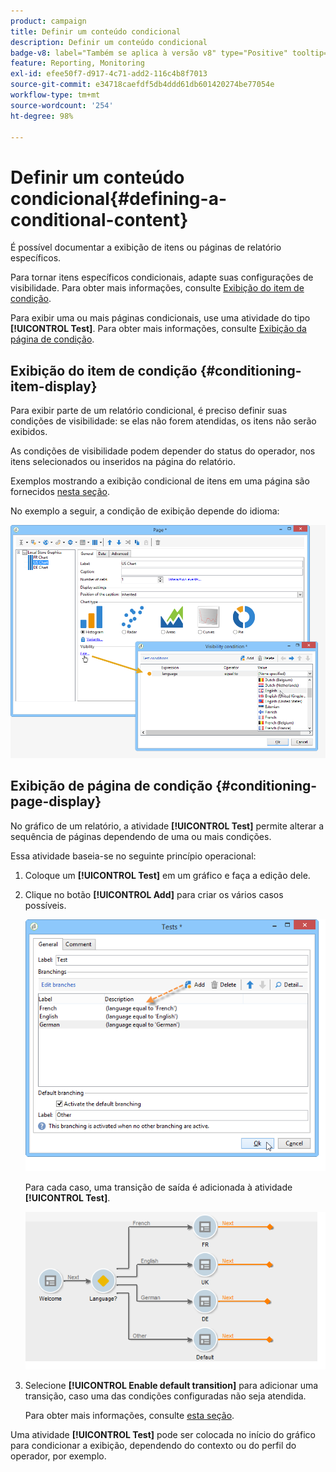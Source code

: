 ```yaml
---
product: campaign
title: Definir um conteúdo condicional
description: Definir um conteúdo condicional
badge-v8: label="Também se aplica à versão v8" type="Positive" tooltip="Também se aplica ao Campaign v8"
feature: Reporting, Monitoring
exl-id: efee50f7-d917-4c71-add2-116c4b8f7013
source-git-commit: e34718caefdf5db4ddd61db601420274be77054e
workflow-type: tm+mt
source-wordcount: '254'
ht-degree: 98%

---
```


# Definir um conteúdo condicional{#defining-a-conditional-content}



É possível documentar a exibição de itens ou páginas de relatório específicos.

Para tornar itens específicos condicionais, adapte suas configurações de visibilidade. Para obter mais informações, consulte [Exibição do item de condição](#conditioning-item-display).

Para exibir uma ou mais páginas condicionais, use uma atividade do tipo **[!UICONTROL Test]**. Para obter mais informações, consulte [Exibição da página de condição](#conditioning-page-display).

## Exibição do item de condição {#conditioning-item-display}

Para exibir parte de um relatório condicional, é preciso definir suas condições de visibilidade: se elas não forem atendidas, os itens não serão exibidos.

As condições de visibilidade podem depender do status do operador, nos itens selecionados ou inseridos na página do relatório.

Exemplos mostrando a exibição condicional de itens em uma página são fornecidos [nesta seção](../../web/using/form-rendering.md#defining-fields-conditional-display).

No exemplo a seguir, a condição de exibição depende do idioma:

![](assets/reporting_display_condition.png)

## Exibição de página de condição {#conditioning-page-display}

No gráfico de um relatório, a atividade **[!UICONTROL Test]** permite alterar a sequência de páginas dependendo de uma ou mais condições.

Essa atividade baseia-se no seguinte princípio operacional:

1. Coloque um **[!UICONTROL Test]** em um gráfico e faça a edição dele.
1. Clique no botão **[!UICONTROL Add]** para criar os vários casos possíveis.

   ![](assets/reporting_test_sample.png)

   Para cada caso, uma transição de saída é adicionada à atividade **[!UICONTROL Test]**.

   ![](assets/reporting_test_transitions.png)

1. Selecione **[!UICONTROL Enable default transition]** para adicionar uma transição, caso uma das condições configuradas não seja atendida.

   Para obter mais informações, consulte [esta seção](../../web/using/defining-web-forms-page-sequencing.md#conditional-page-display).

Uma atividade **[!UICONTROL Test]** pode ser colocada no início do gráfico para condicionar a exibição, dependendo do contexto ou do perfil do operador, por exemplo.
